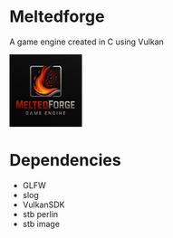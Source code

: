# Meltedforge
A game engine created in C using Vulkan

<img src="MeltedForge/mfassets/logo.png" alt="MeltedForge Logo" height=128 width=128/>

# Dependencies
 - GLFW
 - slog
 - VulkanSDK
 - stb perlin
 - stb image